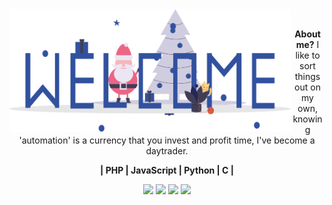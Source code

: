 <img src="./img/profile-readme.svg" min-width="400px" max-width="400px" width="450px"  alt="welcome-cats" align='left'>
<br />

<p align="center"> 
  <strong>About me?</strong> I like to sort things out on my own, knowing 'automation' is a currency that you invest and profit time, I've become a daytrader.
</p>
<p align="center">
 
</p>
<p align="center">
  <strong>| PHP | JavaScript | Python | C |</strong>
</p> 
<p align="right">
<strong></strong>
</p>



<p align="center">
  <a href="#" alt="Gmail">
  <img src="https://img.shields.io/badge/-Gmail-FF0000?style=flat-square&labelColor=FF0000&logo=gmail&logoColor=white&link=LINK-DO-SEU-EMAIL" /></a>

  <a href="#" alt="Linkedin">
  <img src="https://img.shields.io/badge/-Linkedin-0e76a8?style=flat-square&logo=Linkedin&logoColor=white&link=LINK-DO-SEU-LINKEDIN" /></a>

  <a href="#" alt="Facebook">
  <img src="https://img.shields.io/badge/-Facebook-3b5998?style=flat-square&labelColor=3b5998&logo=facebook&logoColor=white&link=LINK-DO-SEU-FACEBOOK"/></a>

  <a href="#" alt="Instagram">
  <img src="https://img.shields.io/badge/-Instagram-DF0174?style=flat-square&labelColor=DF0174&logo=instagram&logoColor=white&link=LINK-DO-SEU-INSTAGRAM"/></a>
</p>  
